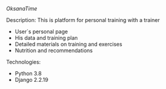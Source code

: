 *OksanaTime*

Description:
This is platform for personal training with a trainer
- User`s personal page
- His data and training plan
- Detailed materials on training and exercises
- Nutrition and recommendations

Technologies:
- Python 3.8
- Django 2.2.19

